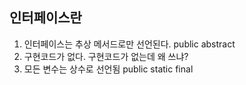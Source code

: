인터페이스란
----------------------
1. 인터페이스는 추상 메서드로만 선언된다. public abstract
2. 구현코드가 없다. 구현코드가 없는데 왜 쓰냐?
3. 모든 변수는 상수로 선언됨 public static final